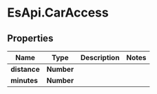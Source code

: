 # EsApi.CarAccess

## Properties

Name | Type | Description | Notes
------------ | ------------- | ------------- | -------------
**distance** | **Number** |  | 
**minutes** | **Number** |  | 


